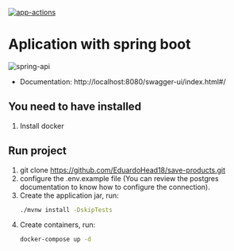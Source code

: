 [![app-actions](https://github.com/EduardoHead18/save-products/actions/workflows/pipeline.yml/badge.svg)](https://github.com/EduardoHead18/save-products/actions/workflows/pipeline.yml)

# Aplication with spring boot
![spring-api](https://github.com/user-attachments/assets/7ed39153-9b98-493a-9b1b-166b361c3e35)


- Documentation: http://localhost:8080/swagger-ui/index.html#/

## You need  to have installed 

1. Install docker

## Run project

1. git clone https://github.com/EduardoHead18/save-products.git
2. configure the .env.example file (You can review the postgres documentation to know   how to configure the connection).
3. Create the application jar, run:
    ```bash
    ./mvnw install -DskipTests
    ```
4. Create containers, run: 
    ```bash
    docker-compose up -d
    ```
